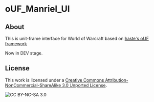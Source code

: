 # oUF_Manriel_UI #

## About ##

This is unit-frame interface for World of Warcraft based on [haste's oUF framework](https://github.com/haste/oUF/)

Now in DEV stage.

## License ##

This work is licensed under a [Creative Commons Attribution-NonCommercial-ShareAlike 3.0 Unported License](http://creativecommons.org/licenses/by-nc-sa/3.0/).

![CC BY-NC-SA 3.0](http://i.creativecommons.org/l/by-nc-sa/3.0/88x31.png)
